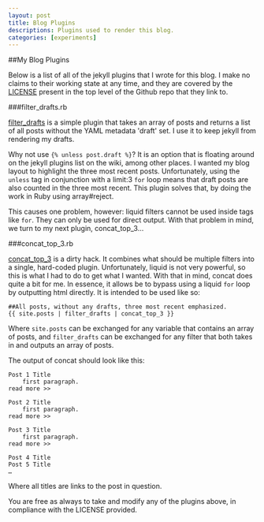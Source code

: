 ```yaml
---
layout: post
title: Blog Plugins
descriptions: Plugins used to render this blog.
categories: [experiments]
---
```


##My Blog Plugins

Below is a list of all of the jekyll plugins that I wrote for this blog. I make no claims to their working state at any time, and they are covered by the [LICENSE](https://github.com/semisight/blog/blob/master/LICENSE) present in the top level of the Github repo that they link to.

###filter_drafts.rb

[filter_drafts](https://github.com/semisight/blog/blob/master/_plugins/filter_drafts.rb) is a simple plugin that takes an array of posts and returns a list of all posts without the YAML metadata 'draft' set. I use it to keep jekyll from rendering my drafts.

Why not use `{% unless post.draft %}`? It is an option that is floating around on the jekyll plugins list on the wiki, among other places. I wanted my blog layout to highlight the three most recent posts. Unfortunately, using the `unless` tag in conjunction with a limit:3 `for` loop means that draft posts are also counted in the three most recent. This plugin solves that, by doing the work in Ruby using array#reject.

This causes one problem, however: liquid filters cannot be used inside tags like `for`. They can only be used for direct output. With that problem in mind, we turn to my next plugin, concat_top_3…

###concat_top_3.rb

[concat_top_3](https://github.com/semisight/blog/blob/master/_plugins/concat_top_3.rb) is a dirty hack. It combines what should be multiple filters into a single, hard-coded plugin. Unfortunately, liquid is not very powerful, so this is what I had to do to get what I wanted. With that in mind, concat does quite a bit for me. In essence, it allows be to bypass using a liquid `for` loop by outputting html directly. It is intended to be used like so:

    ##All posts, without any drafts, three most recent emphasized.
    {{ site.posts | filter_drafts | concat_top_3 }}

Where `site.posts` can be exchanged for any variable that contains an array of posts, and `filter_drafts` can be exchanged for any filter that both takes in and outputs an array of posts.

The output of concat should look like this:

    Post 1 Title
        first paragraph.
    read more >>
    
    Post 2 Title
        first paragraph.
    read more >>
    
    Post 3 Title
        first paragraph.
    read more >>
    
    Post 4 Title
    Post 5 Title
    …

Where all titles are links to the post in question.

You are free as always to take and modify any of the plugins above, in compliance with the LICENSE provided.
